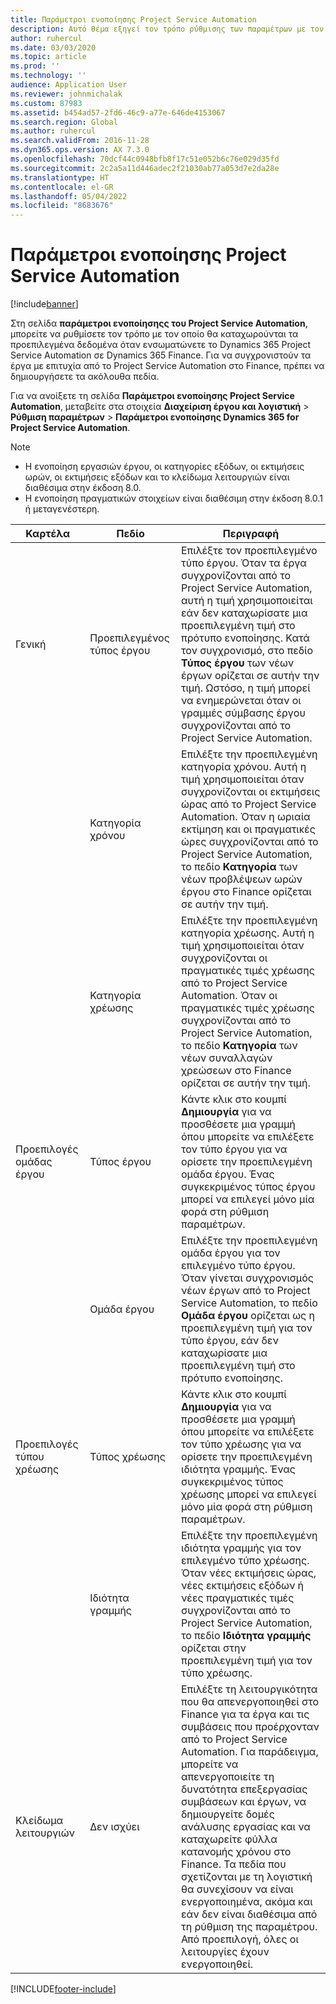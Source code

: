 ```yaml
---
title: Παράμετροι ενοποίησης Project Service Automation
description: Αυτό θέμα εξηγεί τον τρόπο ρύθμισης των παραμέτρων με τον οποίο καταχωρούνται τα προεπιλεγμένα δεδομένα όταν τα ενσωματώνετε το Microsoft Dynamics 365 for Project Service Automation στο Microsoft Dynamics 365 Finance.
author: ruhercul
ms.date: 03/03/2020
ms.topic: article
ms.prod: ''
ms.technology: ''
audience: Application User
ms.reviewer: johnmichalak
ms.custom: 87983
ms.assetid: b454ad57-2fd6-46c9-a77e-646de4153067
ms.search.region: Global
ms.author: ruhercul
ms.search.validFrom: 2016-11-28
ms.dyn365.ops.version: AX 7.3.0
ms.openlocfilehash: 70dcf44c0948bfb8f17c51e052b6c76e029d35fd
ms.sourcegitcommit: 2c2a5a11d446adec2f21030ab77a053d7e2da28e
ms.translationtype: HT
ms.contentlocale: el-GR
ms.lasthandoff: 05/04/2022
ms.locfileid: "8683676"
---
```

# <a name="project-service-automation-integration-parameters"></a>Παράμετροι ενοποίησης Project Service Automation

[!include[banner](../includes/banner.md)]

Στη σελίδα **παράμετροι ενοποίησηςς του Project Service Automation**, μπορείτε να ρυθμίσετε τον τρόπο με τον οποίο θα καταχωρούνται τα προεπιλεγμένα δεδομένα όταν ενσωματώνετε το Dynamics 365 Project Service Automation σε Dynamics 365 Finance. Για να συγχρονιστούν τα έργα με επιτυχία από το Project Service Automation στο Finance, πρέπει να δημιουργήσετε τα ακόλουθα πεδία.

Για να ανοίξετε τη σελίδα **Παράμετροι ενοποίησης Project Service Automation**, μεταβείτε στα στοιχεία **Διαχείριση έργου και λογιστική** \> **Ρύθμιση παραμέτρων** \> **Παράμετροι ενοποίησης Dynamics 365 for Project Service Automation**. 

> [!NOTE]
> - Η ενοποίηση εργασιών έργου, οι κατηγορίες εξόδων, οι εκτιμήσεις ωρών, οι εκτιμήσεις εξόδων και το κλείδωμα λειτουργιών είναι διαθέσιμα στην έκδοση 8.0.
> - Η ενοποίηση πραγματικών στοιχείων είναι διαθέσιμη στην έκδοση 8.0.1 ή μεταγενέστερη.


| Καρτέλα                    | Πεδίο                | Περιγραφή |
|------------------------|----------------------|-------------|
| Γενική                | Προεπιλεγμένος τύπος έργου | Επιλέξτε τον προεπιλεγμένο τύπο έργου. Όταν τα έργα συγχρονίζονται από το Project Service Automation, αυτή η τιμή χρησιμοποιείται εάν δεν καταχωρίσατε μια προεπιλεγμένη τιμή στο πρότυπο ενοποίησης. Κατά τον συγχρονισμό, στο πεδίο **Τύπος έργου** των νέων έργων ορίζεται σε αυτήν την τιμή. Ωστόσο, η τιμή μπορεί να ενημερώνεται όταν οι γραμμές σύμβασης έργου συγχρονίζονται από το Project Service Automation. |
|                        | Κατηγορία χρόνου        | Επιλέξτε την προεπιλεγμένη κατηγορία χρόνου. Αυτή η τιμή χρησιμοποιείται όταν συγχρονίζονται οι εκτιμήσεις ώρας από το Project Service Automation. Όταν η ωριαία εκτίμηση και οι πραγματικές ώρες συγχρονίζονται από το Project Service Automation, το πεδίο **Κατηγορία** των νέων προβλέψεων ωρών έργου στο Finance ορίζεται σε αυτήν την τιμή. |
|                        | Κατηγορία χρέωσης         | Επιλέξτε την προεπιλεγμένη κατηγορία χρέωσης. Αυτή η τιμή χρησιμοποιείται όταν συγχρονίζονται οι πραγματικές τιμές χρέωσης από το Project Service Automation. Όταν οι πραγματικές τιμές χρέωσης συγχρονίζονται από το Project Service Automation, το πεδίο **Κατηγορία** των νέων συναλλαγών χρεώσεων στο Finance ορίζεται σε αυτήν την τιμή. |
| Προεπιλογές ομάδας έργου | Τύπος έργου         | Κάντε κλικ στο κουμπί **Δημιουργία** για να προσθέσετε μια γραμμή όπου μπορείτε να επιλέξετε τον τύπο έργου για να ορίσετε την προεπιλεγμένη ομάδα έργου. Ένας συγκεκριμένος τύπος έργου μπορεί να επιλεγεί μόνο μία φορά στη ρύθμιση παραμέτρων. |
|                        | Ομάδα έργου        | Επιλέξτε την προεπιλεγμένη ομάδα έργου για τον επιλεγμένο τύπο έργου. Όταν γίνεται συγχρονισμός νέων έργων από το Project Service Automation, το πεδίο **Ομάδα έργου** ορίζεται ως η προεπιλεγμένη τιμή για τον τύπο έργου, εάν δεν καταχωρίσατε μια προεπιλεγμένη τιμή στο πρότυπο ενοποίησης. |
| Προεπιλογές τύπου χρέωσης  | Τύπος χρέωσης         | Κάντε κλικ στο κουμπί **Δημιουργία** για να προσθέσετε μια γραμμή όπου μπορείτε να επιλέξετε τον τύπο χρέωσης για να ορίσετε την προεπιλεγμένη ιδιότητα γραμμής. Ένας συγκεκριμένος τύπος χρέωσης μπορεί να επιλεγεί μόνο μία φορά στη ρύθμιση παραμέτρων. |
|                        | Ιδιότητα γραμμής        | Επιλέξτε την προεπιλεγμένη ιδιότητα γραμμής για τον επιλεγμένο τύπο χρέωσης. Όταν νέες εκτιμήσεις ώρας, νέες εκτιμήσεις εξόδων ή νέες πραγματικές τιμές συγχρονίζονται από το Project Service Automation, το πεδίο **Ιδιότητα γραμμής** ορίζεται στην προεπιλεγμένη τιμή για τον τύπο χρέωσης. |
| Κλείδωμα λειτουργιών  | Δεν ισχύει       | Επιλέξτε τη λειτουργικότητα που θα απενεργοποιηθεί στο Finance για τα έργα και τις συμβάσεις που προέρχονταν από το Project Service Automation. Για παράδειγμα, μπορείτε να απενεργοποιείτε τη δυνατότητα επεξεργασίας συμβάσεων και έργων, να δημιουργείτε δομές ανάλυσης εργασίας και να καταχωρείτε φύλλα κατανομής χρόνου στο Finance. Τα πεδία που σχετίζονται με τη λογιστική θα συνεχίσουν να είναι ενεργοποιημένα, ακόμα και εάν δεν είναι διαθέσιμα από τη ρύθμιση της παραμέτρου. Από προεπιλογή, όλες οι λειτουργίες έχουν ενεργοποιηθεί. |


[!INCLUDE[footer-include](../includes/footer-banner.md)]